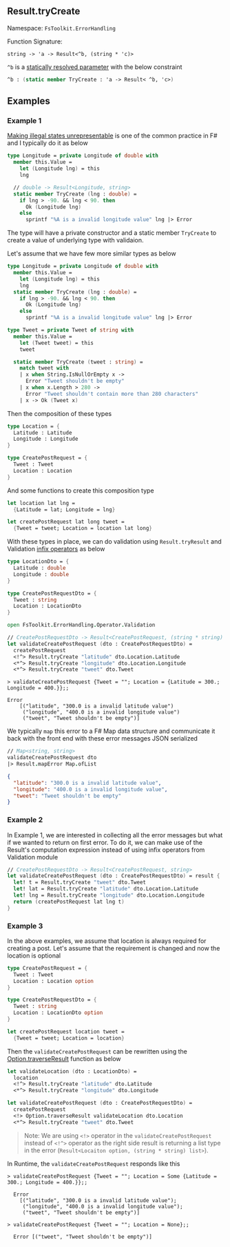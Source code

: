 ## Result.tryCreate 

Namespace: `FsToolkit.ErrorHandling`

Function Signature:

```
string -> 'a -> Result<^b, (string * 'c)>
```

`^b` is a [statically resolved parameter](https://docs.microsoft.com/en-us/dotnet/fsharp/language-reference/generics/statically-resolved-type-parameters) with the below constraint

```fsharp
^b : (static member TryCreate : 'a -> Result< ^b, 'c>)
```

## Examples

### Example 1

[Making illegal states unrepresentable](https://fsharpforfunandprofit.com/posts/designing-with-types-making-illegal-states-unrepresentable/) is one of the common practice in F# and I typically do it as below

```fsharp
type Longitude = private Longitude of double with
  member this.Value =
    let (Longitude lng) = this
    lng

  // double -> Result<Longitude, string>
  static member TryCreate (lng : double) =
    if lng > -90. && lng < 90. then
      Ok (Longitude lng)
    else
      sprintf "%A is a invalid longitude value" lng |> Error 
```

The type will have a private constructor and a static member `TryCreate` to create a value of underlying type with validaion. 

Let's assume that we have few more similar types as below

```fsharp
type Longitude = private Longitude of double with
  member this.Value =
    let (Longitude lng) = this
    lng
  static member TryCreate (lng : double) =
    if lng > -90. && lng < 90. then
      Ok (Longitude lng)
    else
      sprintf "%A is a invalid longitude value" lng |> Error 

type Tweet = private Tweet of string with
  member this.Value =
    let (Tweet tweet) = this
    tweet

  static member TryCreate (tweet : string) =
    match tweet with
    | x when String.IsNullOrEmpty x -> 
      Error "Tweet shouldn't be empty"
    | x when x.Length > 280 ->
      Error "Tweet shouldn't contain more than 280 characters"
    | x -> Ok (Tweet x)
```

Then the composition of these types

```fsharp
type Location = {
  Latitude : Latitude
  Longitude : Longitude
}

type CreatePostRequest = {
  Tweet : Tweet
  Location : Location
}
```

And some functions to create this composition type 

```fsharp
let location lat lng =
  {Latitude = lat; Longitude = lng}

let createPostRequest lat long tweet =
  {Tweet = tweet; Location = location lat long}
```

With these types in place, we can do validation using `Result.tryResult` and Validation [infix operators](../validation/operators.md#example-2) as below

```fsharp
type LocationDto = {
  Latitude : double
  Longitude : double
}

type CreatePostRequestDto = {
  Tweet : string
  Location : LocationDto
}
```

```fsharp
open FsToolkit.ErrorHandling.Operator.Validation 

// CreatePostRequestDto -> Result<CreatePostRequest, (string * string) list>
let validateCreatePostRequest (dto : CreatePostRequestDto) =
  createPostRequest
  <!^> Result.tryCreate "latitude" dto.Location.Latitude
  <*^> Result.tryCreate "longitude" dto.Location.Longitude
  <*^> Result.tryCreate "tweet" dto.Tweet
```

```
> validateCreatePostRequest {Tweet = ""; Location = {Latitude = 300.; Longitude = 400.}};;

Error
    [("latitude", "300.0 is a invalid latitude value")
     ("longitude", "400.0 is a invalid longitude value")
     ("tweet", "Tweet shouldn't be empty")]
```

We typically `map` this error to a F# Map data structure and communicate it back with the front end with these error messages JSON serialized

```fsharp
// Map<string, string>
validateCreatePostRequest dto
|> Result.mapError Map.ofList
```

```json
{
  "latitude": "300.0 is a invalid latitude value",
  "longitude": "400.0 is a invalid longitude value",
  "tweet": "Tweet shouldn't be empty"
}
```

### Example 2

In Example 1, we are interested in collecting all the error messages but what if we wanted to return on first error. To do it, we can make use of the Result's computation expression instead of using infix operators from Validation module

```fsharp
// CreatePostRequestDto -> Result<CreatePostRequest, string>
let validateCreatePostRequest (dto : CreatePostRequestDto) = result {
  let! t = Result.tryCreate "tweet" dto.Tweet
  let! lat = Result.tryCreate "latitude" dto.Location.Latitude
  let! lng = Result.tryCreate "longitude" dto.Location.Longitude
  return (createPostRequest lat lng t)
}
```

### Example 3

In the above examples, we assume that location is always required for creating a post. Let's assume that the requirement is changed and now the location is optional 

```fsharp
type CreatePostRequest = {
  Tweet : Tweet
  Location : Location option
}

type CreatePostRequestDto = {
  Tweet : string
  Location : LocationDto option
}

let createPostRequest location tweet =
  {Tweet = tweet; Location = location}
```

Then the `validateCreatePostRequest` can be rewritten using the [Option.traverseResult](../option/traverseResult.md) function as below

```fsharp
let validateLocation (dto : LocationDto) =
  location
  <!^> Result.tryCreate "latitude" dto.Latitude
  <*^> Result.tryCreate "longitude" dto.Longitude

let validateCreatePostRequest (dto : CreatePostRequestDto) =
  createPostRequest
  <!> Option.traverseResult validateLocation dto.Location
  <*^> Result.tryCreate "tweet" dto.Tweet
```

> Note: We are using `<!>` operator in the `validateCreatePostRequest` instead of `<!^>` operator as the right side result is returning a list type in the error (`Result<Locaiton option, (string * string) list>`). 

In Runtime, the `validateCreatePostRequest` responds like this

```
> validateCreatePostRequest {Tweet = ""; Location = Some {Latitude = 300.; Longitude = 400.}};;
  
  Error
    [("latitude", "300.0 is a invalid latitude value");
     ("longitude", "400.0 is a invalid longitude value");
     ("tweet", "Tweet shouldn't be empty")]

> validateCreatePostRequest {Tweet = ""; Location = None};;
  
  Error [("tweet", "Tweet shouldn't be empty")]
```